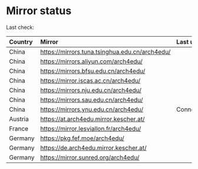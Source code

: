 <script src="./time.js"></script>
# Mirror status
Last check: <script type="text/javascript">localize(1686255433.0946753);</script>

|Country|Mirror|Last update|
|:------|:-----|:----------|
|China|https://mirrors.tuna.tsinghua.edu.cn/arch4edu/|<script type="text/javascript">localize(1686206023);</script>|
|China|https://mirrors.aliyun.com/arch4edu/|<script type="text/javascript">localize(1686119413);</script>|
|China|https://mirrors.bfsu.edu.cn/arch4edu/|<script type="text/javascript">localize(1686162581);</script>|
|China|https://mirror.iscas.ac.cn/arch4edu/|<script type="text/javascript">localize(1686206023);</script>|
|China|https://mirrors.nju.edu.cn/arch4edu/|<script type="text/javascript">localize(1686162581);</script>|
|China|https://mirrors.sau.edu.cn/arch4edu/|<script type="text/javascript">localize(1673850842);</script>|
|China|https://mirrors.ynu.edu.cn/arch4edu/|ConnectTimeout|
|Austria|https://at.arch4edu.mirror.kescher.at/|<script type="text/javascript">localize(1686206023);</script>|
|France|https://mirror.lesviallon.fr/arch4edu/|<script type="text/javascript">localize(1686206023);</script>|
|Germany|https://pkg.fef.moe/arch4edu/|<script type="text/javascript">localize(1686206023);</script>|
|Germany|https://de.arch4edu.mirror.kescher.at/|<script type="text/javascript">localize(1686206023);</script>|
|Germany|https://mirror.sunred.org/arch4edu/|<script type="text/javascript">localize(1686206023);</script>|

<script src="./tablefilter/tablefilter.js"></script>
<script src="./table.js"></script>